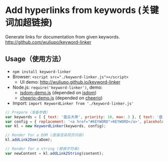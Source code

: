 # Add hyperlinks from keywords (关键词加超链接)

Generate links for documentation from given keywords. <http://github.com/wuliupo/keyword-linker>

## Usage（使用方法）

- ```npm install keyword-linker```
- Browser: ```<script src="./keyword-linker.js"></script>```
  - UI demo: <http://wuliupo.github.io/keyword-linker>
- Node.js: ```require('keyword-linker')```, demo:
  - [jsdom-demo.js](./node-demo/jsdom-demo.js) (depended on [jsdom](https://github.com/jsdom/jsdom))
  - [cheerio-demo.js](./node-demo/cheerio-demo.js) (depended on [cheerio](https://github.com/cheeriojs/cheerio))
- Import: ```import KeywordLinker from './keyword-linker.js'```

```js
// Prepare（准备参数）
var keywords = [ { text: '盘古大帝', priority: 10, max: 3 }, { text: '盘古', priority: 1, max: 3 } ];
var config = { replacement: '<a href="#KEYWORD">KEYWORD</a>', placeholder: 'KEYWORD', max: 10 };
var kl = new KeywordLinker(keywords, config);

// Render for a DOM (直接渲染网页内容)
kl.addLink2Dom(aDom);

// Render for a string (替换字符串)
var newContent = kl.addLink2String(content);
```

